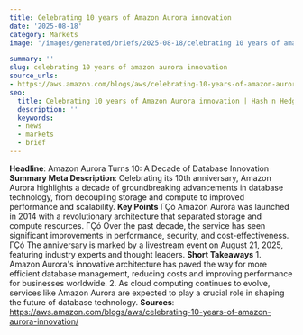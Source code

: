 ```yaml
---
title: Celebrating 10 years of Amazon Aurora innovation
date: '2025-08-18'
category: Markets
image: "/images/generated/briefs/2025-08-18/celebrating 10 years of amazon aurora innovation.jpg"

summary: ''
slug: celebrating 10 years of amazon aurora innovation
source_urls:
- https://aws.amazon.com/blogs/aws/celebrating-10-years-of-amazon-aurora-innovation/
seo:
  title: Celebrating 10 years of Amazon Aurora innovation | Hash n Hedge
  description: ''
  keywords:
  - news
  - markets
  - brief
---
```


**Headline**: Amazon Aurora Turns 10: A Decade of Database Innovation  **Summary Meta Description**: Celebrating its 10th anniversary, Amazon Aurora highlights a decade of groundbreaking advancements in database technology, from decoupling storage and compute to improved performance and scalability.  **Key Points**  ΓÇó Amazon Aurora was launched in 2014 with a revolutionary architecture that separated storage and compute resources. ΓÇó Over the past decade, the service has seen significant improvements in performance, security, and cost-effectiveness. ΓÇó The anniversary is marked by a livestream event on August 21, 2025, featuring industry experts and thought leaders.  **Short Takeaways**  1. Amazon Aurora's innovative architecture has paved the way for more efficient database management, reducing costs and improving performance for businesses worldwide. 2. As cloud computing continues to evolve, services like Amazon Aurora are expected to play a crucial role in shaping the future of database technology.  **Sources**:  https://aws.amazon.com/blogs/aws/celebrating-10-years-of-amazon-aurora-innovation/ 
